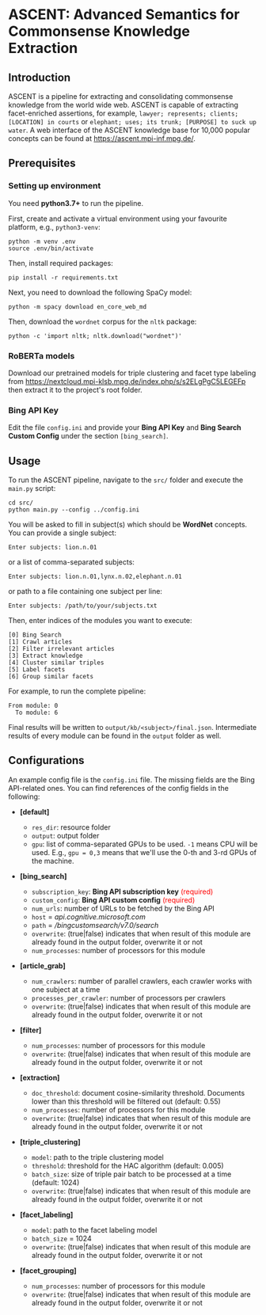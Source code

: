# ASCENT: Advanced Semantics for Commonsense Knowledge Extraction

## Introduction
ASCENT is a pipeline for extracting and consolidating commonsense
knowledge from the world wide web.
ASCENT is capable of extracting facet-enriched assertions, for
example, `lawyer; represents; clients; [LOCATION] in courts` or
`elephant; uses; its trunk; [PURPOSE] to suck up water`.
A web interface of the ASCENT knowledge base for 10,000 popular
concepts can be found at https://ascent.mpi-inf.mpg.de/.

## Prerequisites
### Setting up environment
You need __python3.7+__ to run the pipeline.

First, create and activate a virtual environment using your
favourite platform, e.g., `python3-venv`:
```shell script
python -m venv .env
source .env/bin/activate
```

Then, install required packages:
```shell script
pip install -r requirements.txt
```

Next, you need to download the following SpaCy model:
```shell script
python -m spacy download en_core_web_md
```

Then, download the `wordnet` corpus for the `nltk` package:
```shell script
python -c 'import nltk; nltk.download("wordnet")'
```

### RoBERTa models
Download our pretrained models for triple clustering and
facet type labeling from https://nextcloud.mpi-klsb.mpg.de/index.php/s/s2ELgPgC5LEGEFp
then extract it to the project's root folder.

### Bing API Key
Edit the file `config.ini` and provide your __Bing API Key__ and
__Bing Search Custom Config__ under the section `[bing_search]`.

## Usage
To run the ASCENT pipeline, navigate to the `src/` folder and execute
the `main.py` script:
```shell script
cd src/
python main.py --config ../config.ini
```

You will be asked to fill in subject(s) which should be __WordNet__
concepts. You can provide a single subject:
```
Enter subjects: lion.n.01
```
or a list of comma-separated subjects:
```
Enter subjects: lion.n.01,lynx.n.02,elephant.n.01
```
or path to a file containing one subject per line:
```
Enter subjects: /path/to/your/subjects.txt
```

Then, enter indices of the modules you want to execute:
```
[0] Bing Search
[1] Crawl articles
[2] Filter irrelevant articles
[3] Extract knowledge
[4] Cluster similar triples
[5] Label facets
[6] Group similar facets
```
For example, to run the complete pipeline:
```
From module: 0
  To module: 6
```

Final results will be written to
`output/kb/<subject>/final.json`.
Intermediate results of every module can be found in the `output` folder as well. 

## Configurations
An example config file is the `config.ini` file.
The missing fields are the Bing API-related ones.
You can find references of the config fields in the following:

- __[default]__
  - `res_dir`: resource folder
  - `output`: output folder
  - `gpu`: list of comma-separated GPUs to be used. `-1` means CPU will
    be used. E.g., `gpu = 0,3` means that we'll use the 0-th and 3-rd GPUs
    of the machine.

- __[bing_search]__
  - `subscription_key`: __Bing API subscription key__ <span style="color:red">(required)</span>
  - `custom_config`: __Bing API custom config__ <span style="color:red">(required)</span>
  - `num_urls`: number of URLs to be fetched by the Bing API
  - `host` = *api.cognitive.microsoft.com*
  - `path` = */bingcustomsearch/v7.0/search*
  - `overwrite`: (true|false) indicates that when result of this module are already
    found in the output folder, overwrite it or not
  - `num_processes`: number of processors for this module

- __[article_grab]__
  - `num_crawlers`: number of parallel crawlers, each crawler works with one subject at a time
  - `processes_per_crawler`: number of processors per crawlers
  - `overwrite`: (true|false) indicates that when result of this module are already
    found in the output folder, overwrite it or not

- __[filter]__
  - `num_processes`: number of processors for this module
  - `overwrite`: (true|false) indicates that when result of this module are already
    found in the output folder, overwrite it or not

- __[extraction]__
  - `doc_threshold`: document cosine-similarity threshold. Documents lower than this threshold
    will be filtered out (default: 0.55)
  - `num_processes`: number of processors for this module
  - `overwrite`: (true|false) indicates that when result of this module are already
    found in the output folder, overwrite it or not

- __[triple_clustering]__
  - `model`: path to the triple clustering model
  - `threshold`: threshold for the HAC algorithm (default: 0.005)
  - `batch_size`: size of triple pair batch to be processed at a time (default: 1024)
  - `overwrite`: (true|false) indicates that when result of this module are already
    found in the output folder, overwrite it or not

- __[facet_labeling]__
  - `model`: path to the facet labeling model
  - `batch_size` = 1024
  - `overwrite`: (true|false) indicates that when result of this module are already
    found in the output folder, overwrite it or not

- __[facet_grouping]__
  - `num_processes`: number of processors for this module
  - `overwrite`: (true|false) indicates that when result of this module are already
    found in the output folder, overwrite it or not
